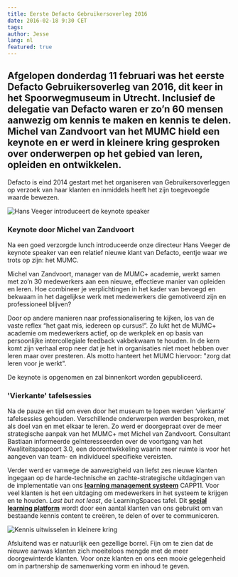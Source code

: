 ```yaml
---
title: Eerste Defacto Gebruikersoverleg 2016
date: 2016-02-18 9:30 CET
tags:
author: Jesse   
lang: nl
featured: true
---
```


## Afgelopen donderdag 11 februari was het eerste Defacto Gebruikersoverleg van 2016, dit keer in het Spoorwegmuseum in Utrecht. Inclusief de delegatie van Defacto waren er zo’n 60 mensen aanwezig om kennis te maken en kennis te delen. Michel van Zandvoort van het MUMC hield een keynote en er werd in kleinere kring gesproken over onderwerpen op het gebied van leren, opleiden en ontwikkelen.

Defacto is eind 2014 gestart met het organiseren van Gebruikersoverleggen op verzoek van haar klanten en inmiddels heeft het zijn toegevoegde waarde bewezen. 

![Hans Veeger introduceert de keynote speaker](/images/blog/gebruikersoverleg-11022016-01.jpg)

### Keynote door Michel van Zandvoort

Na een goed verzorgde lunch introduceerde onze directeur Hans Veeger de keynote speaker van een relatief nieuwe klant van Defacto, eentje waar we trots op zijn: het MUMC.  

Michel van Zandvoort, manager van de MUMC+ academie, werkt samen met zo’n 30 medewerkers aan een nieuwe, effectieve manier van opleiden en leren. Hoe combineer je verplichtingen in het kader van bevoegd en bekwaam in het dagelijkse werk met medewerkers die gemotiveerd zijn en professioneel blijven? 

Door op andere manieren naar professionalisering te kijken, los van de vaste reflex “het gaat mis, iedereen op cursus!”. Zo lukt het de MUMC+ academie om medewerkers actief, op de werkplek en op basis van persoonlijke intercollegiale feedback vakbekwaam te houden. In de kern komt zijn verhaal erop neer dat je het in organisaties niet moet hebben over leren maar over presteren. Als motto hanteert het MUMC hiervoor: "zorg dat leren voor je werkt". 

De keynote is opgenomen en zal binnenkort worden gepubliceerd. 

### 'Vierkante' tafelsessies

Na de pauze en tijd om even door het museum te lopen werden ‘vierkante’ tafelsessies gehouden. Verschillende onderwerpen werden besproken, met als doel van en met elkaar te leren. Zo werd er doorgepraat over de meer strategische aanpak van het MUMC+ met Michel van Zandvoort. Consultant Bastiaan informeerde geïnteresseerden over de voortgang van het Kwaliteitspaspoort 3.0, een doorontwikkeling waarin meer ruimte is voor het aangeven van team- en individueel specifieke vereisten. 

Verder werd er vanwege de aanwezigheid van liefst zes nieuwe klanten ingegaan op de harde-technische en zachte-strategische uitdagingen van de implementatie van ons **[learning management systeem](/capp)** CAPP11. Voor veel klanten is het een uitdaging om medewerkers in het systeem te krijgen en te houden. *Last but not least*, de LearningSpaces tafel. Dit **[social learning platform](http://www.learningspaces.nl)** wordt door een aantal klanten van ons gebruikt om van bestaande kennis content te creëren, te delen of over te communiceren. 

![Kennis uitwisselen in kleinere kring](/images/blog/gebruikersoverleg-11022016-03.jpg)

Afsluitend was er natuurlijk een gezellige borrel. Fijn om te zien dat de nieuwe aanwas klanten zich moeiteloos mengde met de meer doorgewinterde klanten. Voor onze klanten en ons een mooie gelegenheid om in partnership de samenwerking vorm en inhoud te geven. 
